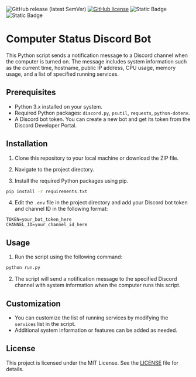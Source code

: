 ![GitHub release (latest SemVer)](https://img.shields.io/github/v/release/redtrillix/DiscordComputerStatus?style=flat-square)
[![GitHub license](https://img.shields.io/github/license/redtrillix/DiscordComputerStatus?style=flat-square)](https://github.com/redtrillix/DiscordComputerStatus/blob/master/LICENSE)
![Static Badge](https://img.shields.io/badge/Windows-brightgreen?style=flat&logo=windows)
![Static Badge](https://img.shields.io/badge/Python-blue?style=flat&logo=python)

# Computer Status Discord Bot

This Python script sends a notification message to a Discord channel when the computer is turned on. The message includes system information such as the current time, hostname, public IP address, CPU usage, memory usage, and a list of specified running services.

## Prerequisites

- Python 3.x installed on your system.
- Required Python packages: `discord.py`, `psutil`, `requests`, `python-dotenv`.
- A Discord bot token. You can create a new bot and get its token from the Discord Developer Portal.

## Installation

1. Clone this repository to your local machine or download the ZIP file.
2. Navigate to the project directory.

3. Install the required Python packages using pip.

```bash
pip install -r requirements.txt
```

4. Edit the `.env` file in the project directory and add your Discord bot token and channel ID in the following format:

```
TOKEN=your_bot_token_here
CHANNEL_ID=your_channel_id_here
```

## Usage

1. Run the script using the following command:

```bash
python run.py
```

2. The script will send a notification message to the specified Discord channel with system information when the computer runs this script.

## Customization

- You can customize the list of running services by modifying the `services` list in the script.
- Additional system information or features can be added as needed.

## License

This project is licensed under the MIT License. See the [LICENSE](LICENSE) file for details.
